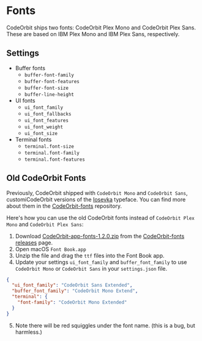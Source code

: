 # Fonts

<!--
TBD: WIP. CodeOrbit Fonts documentation. This is currently not linked from SUMMARY.md are so unpublished.
-->

CodeOrbit ships two fonts: CodeOrbit Plex Mono and CodeOrbit Plex Sans. These are based on IBM Plex Mono and IBM Plex Sans, respectively.

<!--
TBD: Document how CodeOrbit Plex font files were created. Repo links, etc.
-->

## Settings

<!--
TBD: Explain various font settings in CodeOrbit.
-->

- Buffer fonts
  - `buffer-font-family`
  - `buffer-font-features`
  - `buffer-font-size`
  - `buffer-line-height`
- UI fonts
  - `ui_font_family`
  - `ui_font_fallbacks`
  - `ui_font_features`
  - `ui_font_weight`
  - `ui_font_size`
- Terminal fonts
  - `terminal.font-size`
  - `terminal.font-family`
  - `terminal.font-features`

## Old CodeOrbit Fonts

Previously, CodeOrbit shipped with `CodeOrbit Mono` and `CodeOrbit Sans`, customiCodeOrbit versions of the [Iosevka](https://typeof.net/Iosevka/) typeface. You can find more about them in the [CodeOrbit-fonts](https://github.com/codeorbit-industries/CodeOrbit-fonts/) repository.

Here's how you can use the old CodeOrbit fonts instead of `CodeOrbit Plex Mono` and `CodeOrbit Plex Sans`:

1. Download [CodeOrbit-app-fonts-1.2.0.zip](https://github.com/codeorbit-industries/CodeOrbit-fonts/releases/download/1.2.0/CodeOrbit-app-fonts-1.2.0.zip) from the [CodeOrbit-fonts releases](https://github.com/codeorbit-industries/CodeOrbit-fonts/releases) page.
2. Open macOS `Font Book.app`
3. Unzip the file and drag the `ttf` files into the Font Book app.
4. Update your settings `ui_font_family` and `buffer_font_family` to use `CodeOrbit Mono` or `CodeOrbit Sans` in your `settings.json` file.

```json
{
  "ui_font_family": "CodeOrbit Sans Extended",
  "buffer_font_family": "CodeOrbit Mono Extend",
  "terminal": {
    "font-family": "CodeOrbit Mono Extended"
  }
}
```

5. Note there will be red squiggles under the font name. (this is a bug, but harmless.)
